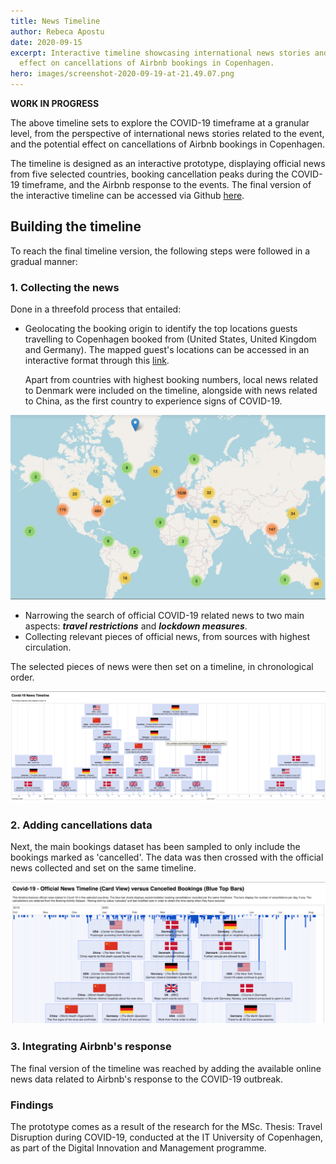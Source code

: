 ```yaml
---
title: News Timeline
author: Rebeca Apostu
date: 2020-09-15
excerpt: Interactive timeline showcasing international news stories and the
  effect on cancellations of Airbnb bookings in Copenhagen.
hero: images/screenshot-2020-09-19-at-21.49.07.png
---
```

**WORK IN PROGRESS**

The above timeline sets to explore the COVID-19 timeframe at a granular level, from the perspective of international news stories related to the event, and the potential effect on cancellations of Airbnb bookings in Copenhagen. 

The timeline is designed as an interactive prototype, displaying official news from five selected countries, booking cancellation peaks during the COVID-19 timeframe, and the Airbnb response to the events. The final version of the interactive timeline can be accessed via Github [here](https://rebecaapostu.github.io/CovidNewsTimeline/?fbclid=IwAR3jIaxB_DCTmtbCRvJIHqh4EmUSADMzEV6fdECJYXiQOPoNr-fOqQtsM1c). 

## Building the timeline

To reach the final timeline version, the following steps were followed in a gradual manner: 

### 1. Collecting the news

Done in a threefold process that entailed: 

* Geolocating the booking origin to identify the top locations guests travelling to Copenhagen booked from (United States, United Kingdom and Germany). The mapped guest's locations can be accessed in an interactive format through this [link](https://rebecaapostu.github.io/GuestMap/index.html). 

  Apart from countries with highest booking numbers, local news related to Denmark were included on the timeline, alongside with news related to China, as the first country to experience signs of COVID-19. 

![](images/screenshot-2020-08-14-at-13.38.26.png "Booking Origin Location")

* Narrowing the search of official COVID-19 related news to two main aspects: ***travel restrictions*** and ***lockdown measures***.
* Collecting relevant pieces of official news, from sources with highest circulation. 

The selected pieces of news were then set on a timeline, in chronological order. 

![](images/screenshot-2020-08-22-at-22.41.43.png "News added to timeline")

### 2. Adding cancellations data

Next, the main bookings dataset has been sampled to only include the bookings marked as 'cancelled'. The data was then crossed with the official news collected and set on the same timeline.  

![](images/screenshot-2020-09-19-at-21.49.07.png "Timeline of News versus Cancellations")

### 3. Integrating Airbnb's response

The final version of the timeline was reached by adding the available online news data related to Airbnb's response to the COVID-19 outbreak. 

### Findings

The prototype comes as a result of the research for the MSc. Thesis: Travel Disruption during COVID-19, conducted at the IT University of Copenhagen, as part of the Digital Innovation and Management programme.